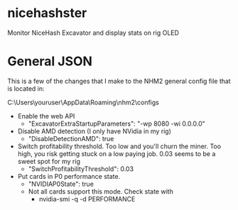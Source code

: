 # nicehashster
Monitor NiceHash Excavator and display stats on rig OLED

# General JSON
This is a few of the changes that I make to the NHM2 general config file that is located in:

C:\Users\youruser\AppData\Roaming\nhm2\configs

- Enable the web API
    - "ExcavatorExtraStartupParameters": "-wp 8080 -wi 0.0.0.0"
- Disable AMD detection (I only have NVidia in my rig)
    - "DisableDetectionAMD": true
- Switch profitability threshold. Too low and you'll churn the miner. Too high, you risk getting stuck on a low paying job. 0.03 seems to be a sweet spot for my rig
    - "SwitchProfitabilityThreshold": 0.03
- Put cards in P0 performance state. 
    - "NVIDIAP0State": true
    - Not all cards support this mode. Check state with
        - nvidia-smi -q -d PERFORMANCE
